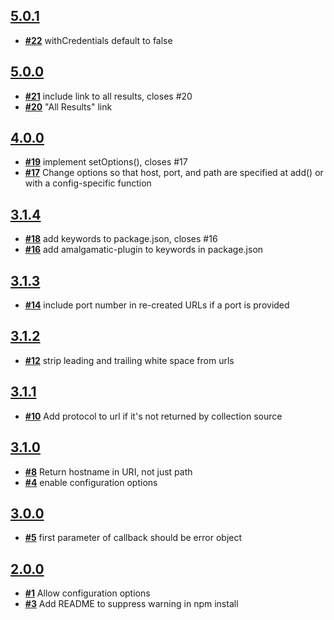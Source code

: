 
## [**5.0.1**](https://github.com/ucsf-ckm/amalgamatic-sfx/issues?milestone=10&state=closed)
- [**#22**](https://github.com/ucsf-ckm/amalgamatic-sfx/issues/22) withCredentials default to false

## [**5.0.0**](https://github.com/ucsf-ckm/amalgamatic-sfx/issues?milestone=9&state=closed)
- [**#21**](https://github.com/ucsf-ckm/amalgamatic-sfx/issues/21) include link to all results, closes #20
- [**#20**](https://github.com/ucsf-ckm/amalgamatic-sfx/issues/20) &quot;All Results&quot; link

## [**4.0.0**](https://github.com/ucsf-ckm/amalgamatic-sfx/issues?milestone=8&state=closed)
- [**#19**](https://github.com/ucsf-ckm/amalgamatic-sfx/issues/19) implement setOptions(), closes #17
- [**#17**](https://github.com/ucsf-ckm/amalgamatic-sfx/issues/17) Change options so that host, port, and path are specified at add() or with a config-specific function

## [**3.1.4**](https://github.com/ucsf-ckm/amalgamatic-sfx/issues?milestone=7&state=closed)
- [**#18**](https://github.com/ucsf-ckm/amalgamatic-sfx/issues/18) add keywords to package.json, closes #16
- [**#16**](https://github.com/ucsf-ckm/amalgamatic-sfx/issues/16) add amalgamatic-plugin to keywords in package.json

## [**3.1.3**](https://github.com/ucsf-ckm/amalgamatic-sfx/issues?milestone=6&state=closed)
- [**#14**](https://github.com/ucsf-ckm/amalgamatic-sfx/issues/14) include port number in re-created URLs if a port is provided

## [**3.1.2**](https://github.com/ucsf-ckm/amalgamatic-sfx/issues?milestone=5&state=closed)
- [**#12**](https://github.com/ucsf-ckm/amalgamatic-sfx/issues/12) strip leading and trailing white space from urls

## [**3.1.1**](https://github.com/ucsf-ckm/amalgamatic-sfx/issues?milestone=4&state=closed)
- [**#10**](https://github.com/ucsf-ckm/amalgamatic-sfx/issues/10) Add protocol to url if it&#39;s not returned by collection source

## [**3.1.0**](https://github.com/ucsf-ckm/amalgamatic-sfx/issues?milestone=3&state=closed)
- [**#8**](https://github.com/ucsf-ckm/amalgamatic-sfx/issues/8) Return hostname in URI, not just path
- [**#4**](https://github.com/ucsf-ckm/amalgamatic-sfx/issues/4) enable configuration options

## [**3.0.0**](https://github.com/ucsf-ckm/amalgamatic-sfx/issues?milestone=2&state=closed)
- [**#5**](https://github.com/ucsf-ckm/amalgamatic-sfx/issues/5) first parameter of callback should be error object

## [**2.0.0**](https://github.com/ucsf-ckm/amalgamatic-sfx/issues?milestone=1&state=closed)
- [**#1**](https://github.com/ucsf-ckm/amalgamatic-sfx/issues/1) Allow configuration options
- [**#3**](https://github.com/ucsf-ckm/amalgamatic-sfx/issues/3) Add README to suppress warning in npm install


